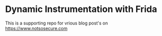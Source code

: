 # Dynamic Instrumentation with Frida

This is a supporting repo for vrious blog post's on https://www.notsosecure.com
